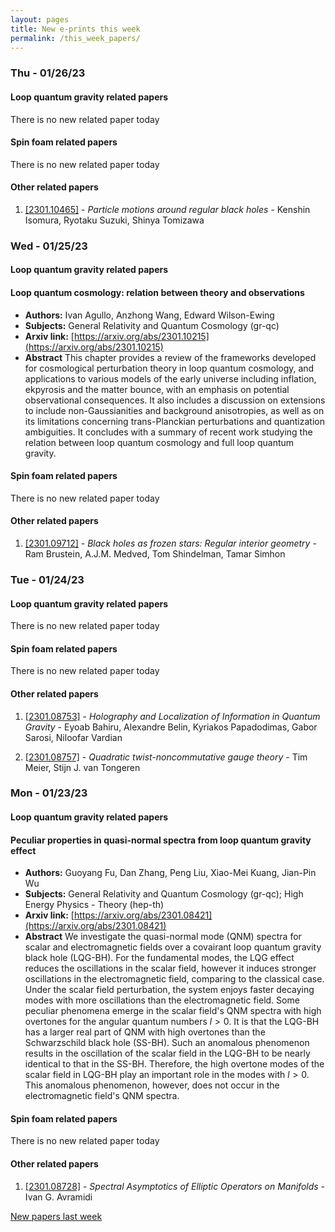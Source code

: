 ```yaml
---
layout: pages
title: New e-prints this week
permalink: /this_week_papers/
---
```




### Thu - 01/26/23

#### Loop quantum gravity related papers

There is no new related paper today 

#### Spin foam related papers

There is no new related paper today 



#### Other related papers

1. [[2301.10465]](https://arxiv.org/abs/2301.10465) - *Particle motions around regular black holes* - Kenshin Isomura, Ryotaku Suzuki, Shinya Tomizawa



### Wed - 01/25/23

#### Loop quantum gravity related papers

#### **Loop quantum cosmology: relation between theory and observations**
 - **Authors:** Ivan Agullo, Anzhong Wang, Edward Wilson-Ewing
 - **Subjects:** General Relativity and Quantum Cosmology (gr-qc)
 - **Arxiv link:** [https://arxiv.org/abs/2301.10215](https://arxiv.org/abs/2301.10215)
 - **Abstract**
 This chapter provides a review of the frameworks developed for cosmological perturbation theory in loop quantum cosmology, and applications to various models of the early universe including inflation, ekpyrosis and the matter bounce, with an emphasis on potential observational consequences. It also includes a discussion on extensions to include non-Gaussianities and background anisotropies, as well as on its limitations concerning trans-Planckian perturbations and quantization ambiguities. It concludes with a summary of recent work studying the relation between loop quantum cosmology and full loop quantum gravity. 

#### Spin foam related papers

There is no new related paper today 



#### Other related papers

1. [[2301.09712]](https://arxiv.org/abs/2301.09712) - *Black holes as frozen stars: Regular interior geometry* - Ram Brustein, A.J.M. Medved, Tom Shindelman, Tamar Simhon



### Tue - 01/24/23

#### Loop quantum gravity related papers

There is no new related paper today 

#### Spin foam related papers

There is no new related paper today 



#### Other related papers

1. [[2301.08753]](https://arxiv.org/abs/2301.08753) - *Holography and Localization of Information in Quantum Gravity* - Eyoab Bahiru, Alexandre Belin, Kyriakos Papadodimas, Gabor Sarosi, Niloofar Vardian

1. [[2301.08757]](https://arxiv.org/abs/2301.08757) - *Quadratic twist-noncommutative gauge theory* - Tim Meier, Stijn J. van Tongeren



### Mon - 01/23/23

#### Loop quantum gravity related papers

#### **Peculiar properties in quasi-normal spectra from loop quantum gravity  effect**
 - **Authors:** Guoyang Fu, Dan Zhang, Peng Liu, Xiao-Mei Kuang, Jian-Pin Wu
 - **Subjects:** General Relativity and Quantum Cosmology (gr-qc); High Energy Physics - Theory (hep-th)
 - **Arxiv link:** [https://arxiv.org/abs/2301.08421](https://arxiv.org/abs/2301.08421)
 - **Abstract**
 We investigate the quasi-normal mode (QNM) spectra for scalar and electromagnetic fields over a covairant loop quantum gravity black hole (LQG-BH). For the fundamental modes, the LQG effect reduces the oscillations in the scalar field, however it induces stronger oscillations in the electromagnetic field, comparing to the classical case. Under the scalar field perturbation, the system enjoys faster decaying modes with more oscillations than the electromagnetic field. Some peculiar phenomena emerge in the scalar field's QNM spectra with high overtones for the angular quantum numbers $l>0$. It is that the LQG-BH has a larger real part of QNM with high overtones than the Schwarzschild black hole (SS-BH). Such an anomalous phenomenon results in the oscillation of the scalar field in the LQG-BH to be nearly identical to that in the SS-BH. Therefore, the high overtone modes of the scalar field in LQG-BH play an important role in the modes with $l>0$. This anomalous phenomenon, however, does not occur in the electromagnetic field's QNM spectra. 

#### Spin foam related papers

There is no new related paper today 



#### Other related papers

1. [[2301.08728]](https://arxiv.org/abs/2301.08728) - *Spectral Asymptotics of Elliptic Operators on Manifolds* - Ivan G. Avramidi






[New papers last week]({{site.url}}/archived/weekly/pre-prints/2023/01/23/archived_weekly_papers.html)